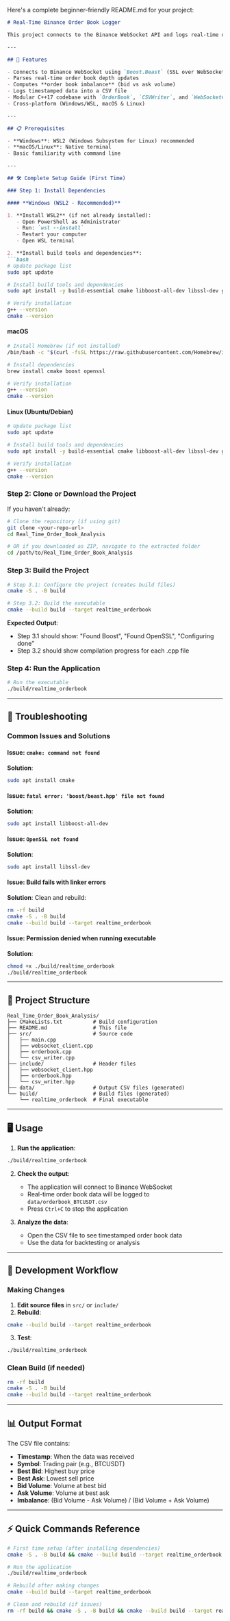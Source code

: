 Here's a complete beginner-friendly README.md for your project:

```markdown
# Real-Time Binance Order Book Logger

This project connects to the Binance WebSocket API and logs real-time order book data (depth updates) for a selected trading pair (e.g., `BTC/USDT`). It computes the **order book imbalance** and logs it to a CSV file for further analysis and backtesting.

---

## 🚀 Features

- Connects to Binance WebSocket using `Boost.Beast` (SSL over WebSocket)
- Parses real-time order book depth updates
- Computes **order book imbalance** (bid vs ask volume)
- Logs timestamped data into a CSV file
- Modular C++17 codebase with `OrderBook`, `CSVWriter`, and `WebSocketClient`
- Cross-platform (Windows/WSL, macOS & Linux)

---

## 📋 Prerequisites

- **Windows**: WSL2 (Windows Subsystem for Linux) recommended
- **macOS/Linux**: Native terminal
- Basic familiarity with command line

---

## 🛠️ Complete Setup Guide (First Time)

### Step 1: Install Dependencies

#### **Windows (WSL2 - Recommended)**

1. **Install WSL2** (if not already installed):
   - Open PowerShell as Administrator
   - Run: `wsl --install`
   - Restart your computer
   - Open WSL terminal

2. **Install build tools and dependencies**:
```bash
# Update package list
sudo apt update

# Install build tools and dependencies
sudo apt install -y build-essential cmake libboost-all-dev libssl-dev git

# Verify installation
g++ --version
cmake --version
```

#### **macOS**

```bash
# Install Homebrew (if not installed)
/bin/bash -c "$(curl -fsSL https://raw.githubusercontent.com/Homebrew/install/HEAD/install.sh)"

# Install dependencies
brew install cmake boost openssl

# Verify installation
g++ --version
cmake --version
```

#### **Linux (Ubuntu/Debian)**

```bash
# Update package list
sudo apt update

# Install build tools and dependencies
sudo apt install -y build-essential cmake libboost-all-dev libssl-dev git

# Verify installation
g++ --version
cmake --version
```

### Step 2: Clone or Download the Project

If you haven't already:

```bash
# Clone the repository (if using git)
git clone <your-repo-url>
cd Real_Time_Order_Book_Analysis

# OR if you downloaded as ZIP, navigate to the extracted folder
cd /path/to/Real_Time_Order_Book_Analysis
```

### Step 3: Build the Project

```bash
# Step 3.1: Configure the project (creates build files)
cmake -S . -B build

# Step 3.2: Build the executable
cmake --build build --target realtime_orderbook
```

**Expected Output**:
- Step 3.1 should show: "Found Boost", "Found OpenSSL", "Configuring done"
- Step 3.2 should show compilation progress for each .cpp file

### Step 4: Run the Application

```bash
# Run the executable
./build/realtime_orderbook
```

---

## 🔧 Troubleshooting

### Common Issues and Solutions

#### **Issue**: `cmake: command not found`
**Solution**: 
```bash
sudo apt install cmake
```

#### **Issue**: `fatal error: 'boost/beast.hpp' file not found`
**Solution**: 
```bash
sudo apt install libboost-all-dev
```

#### **Issue**: `OpenSSL not found`
**Solution**: 
```bash
sudo apt install libssl-dev
```

#### **Issue**: Build fails with linker errors
**Solution**: Clean and rebuild:
```bash
rm -rf build
cmake -S . -B build
cmake --build build --target realtime_orderbook
```

#### **Issue**: Permission denied when running executable
**Solution**: 
```bash
chmod +x ./build/realtime_orderbook
./build/realtime_orderbook
```

---

## 📁 Project Structure

```
Real_Time_Order_Book_Analysis/
├── CMakeLists.txt          # Build configuration
├── README.md               # This file
├── src/                    # Source code
│   ├── main.cpp
│   ├── websocket_client.cpp
│   ├── orderbook.cpp
│   └── csv_writer.cpp
├── include/                # Header files
│   ├── websocket_client.hpp
│   ├── orderbook.hpp
│   └── csv_writer.hpp
├── data/                   # Output CSV files (generated)
└── build/                  # Build files (generated)
    └── realtime_orderbook  # Final executable
```

---

## 🖥️ Usage

1. **Run the application**:
```bash
./build/realtime_orderbook
```

2. **Check the output**:
   - The application will connect to Binance WebSocket
   - Real-time order book data will be logged to `data/orderbook_BTCUSDT.csv`
   - Press `Ctrl+C` to stop the application

3. **Analyze the data**:
   - Open the CSV file to see timestamped order book data
   - Use the data for backtesting or analysis

---

## 🔄 Development Workflow

### Making Changes

1. **Edit source files** in `src/` or `include/`
2. **Rebuild**:
```bash
cmake --build build --target realtime_orderbook
```
3. **Test**:
```bash
./build/realtime_orderbook
```

### Clean Build (if needed)

```bash
rm -rf build
cmake -S . -B build
cmake --build build --target realtime_orderbook
```

---

## 📊 Output Format

The CSV file contains:
- **Timestamp**: When the data was received
- **Symbol**: Trading pair (e.g., BTCUSDT)
- **Best Bid**: Highest buy price
- **Best Ask**: Lowest sell price
- **Bid Volume**: Volume at best bid
- **Ask Volume**: Volume at best ask
- **Imbalance**: (Bid Volume - Ask Volume) / (Bid Volume + Ask Volume)

---

## ⚡ Quick Commands Reference

```bash
# First time setup (after installing dependencies)
cmake -S . -B build && cmake --build build --target realtime_orderbook

# Run the application
./build/realtime_orderbook

# Rebuild after making changes
cmake --build build --target realtime_orderbook

# Clean and rebuild (if issues)
rm -rf build && cmake -S . -B build && cmake --build build --target realtime_orderbook
```



